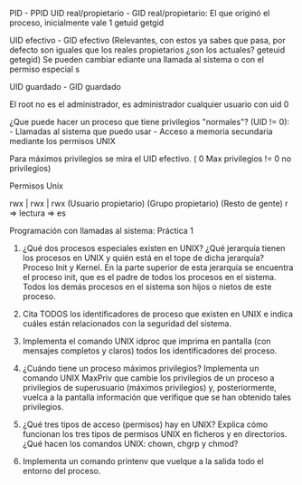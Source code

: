 PID - PPID 
UID real/propietario - GID real/propietario: El que originó el proceso, inicialmente vale 1 getuid getgid

UID efectivo - GID efectivo (Relevantes, con estos ya sabes que pasa, por defecto son iguales que los reales propietarios ¿son los actuales? geteuid getegid) Se pueden cambiar ediante una llamada al sistema o con el permiso especial s

UID guardado  - GID guardado

El root no es el administrador, es administrador cualquier usuario con uid 0

¿Que puede hacer un proceso que tiene privilegios "normales"? (UID != 0):
	- Llamadas al sistema que puedo usar
	- Acceso a memoria secundaria mediante los permisos UNIX

Para máximos privilegios se mira el UID efectivo. ( 0 Max privilegios != 0 no privilegios)

Permisos Unix

rwx | rwx | rwx (Usuario propietario) (Grupo propietario) (Resto de gente)
r => lectura => es

Programación con llamadas al sistema: Práctica 1

1.  ¿Qué dos procesos especiales existen en UNIX? ¿Qué jerarquía tienen los procesos en UNIX y quién está en el tope de dicha jerarquía? Proceso Init y Kernel. En la parte superior de esta jerarquía se encuentra el proceso init, que es el padre de todos los procesos en el sistema. Todos los demás procesos en el sistema son hijos o nietos de este proceso.
    
2.  Cita TODOS los identificadores de proceso que existen en UNIX e indica cuáles están relacionados con la seguridad del sistema.
    
3.  Implementa el comando UNIX idproc que imprima en pantalla (con mensajes completos y claros) todos los identificadores del proceso.
    
4.  ¿Cuándo tiene un proceso máximos privilegios? Implementa un comando UNIX MaxPriv que cambie los privilegios de un proceso a privilegios de superusuario (máximos privilegios) y, posteriormente, vuelca a la pantalla información que verifique que se han obtenido tales privilegios.
    
5.  ¿Qué tres tipos de acceso (permisos) hay en UNIX? Explica cómo funcionan los tres tipos de permisos UNIX en ficheros y en directorios. ¿Qué hacen los comandos UNIX: chown, chgrp y chmod?
    
6.  Implementa un comando printenv que vuelque a la salida todo el entorno del proceso.